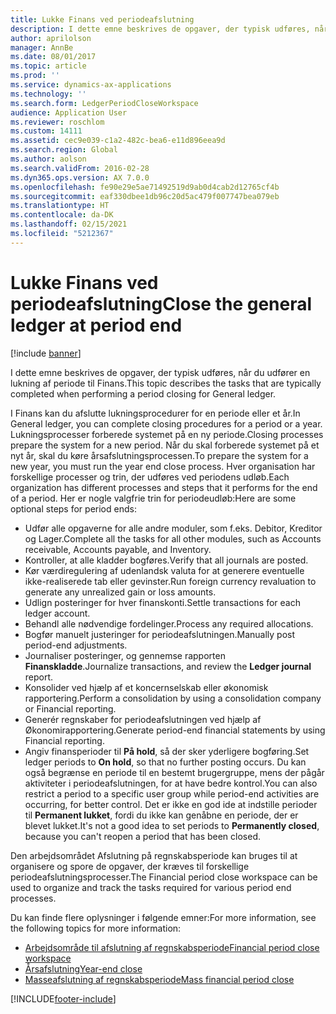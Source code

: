 ```yaml
---
title: Lukke Finans ved periodeafslutning
description: I dette emne beskrives de opgaver, der typisk udføres, når du udfører en lukning af periode til Finans.
author: aprilolson
manager: AnnBe
ms.date: 08/01/2017
ms.topic: article
ms.prod: ''
ms.service: dynamics-ax-applications
ms.technology: ''
ms.search.form: LedgerPeriodCloseWorkspace
audience: Application User
ms.reviewer: roschlom
ms.custom: 14111
ms.assetid: cec9e039-c1a2-482c-bea6-e11d896eea9d
ms.search.region: Global
ms.author: aolson
ms.search.validFrom: 2016-02-28
ms.dyn365.ops.version: AX 7.0.0
ms.openlocfilehash: fe90e29e5ae71492519d9ab0d4cab2d12765cf4b
ms.sourcegitcommit: eaf330dbee1db96c20d5ac479f007747bea079eb
ms.translationtype: HT
ms.contentlocale: da-DK
ms.lasthandoff: 02/15/2021
ms.locfileid: "5212367"
---
```

# <a name="close-the-general-ledger-at-period-end"></a><span data-ttu-id="c6f32-103">Lukke Finans ved periodeafslutning</span><span class="sxs-lookup"><span data-stu-id="c6f32-103">Close the general ledger at period end</span></span>

[!include [banner](../includes/banner.md)]

<span data-ttu-id="c6f32-104">I dette emne beskrives de opgaver, der typisk udføres, når du udfører en lukning af periode til Finans.</span><span class="sxs-lookup"><span data-stu-id="c6f32-104">This topic describes the tasks that are typically completed when performing a period closing for General ledger.</span></span> 

<span data-ttu-id="c6f32-105">I Finans kan du afslutte lukningsprocedurer for en periode eller et år.</span><span class="sxs-lookup"><span data-stu-id="c6f32-105">In General ledger, you can complete closing procedures for a period or a year.</span></span> <span data-ttu-id="c6f32-106">Lukningsprocesser forberede systemet på en ny periode.</span><span class="sxs-lookup"><span data-stu-id="c6f32-106">Closing processes prepare the system for a new period.</span></span> <span data-ttu-id="c6f32-107">Når du skal forberede systemet på et nyt år, skal du køre årsafslutningsprocessen.</span><span class="sxs-lookup"><span data-stu-id="c6f32-107">To prepare the system for a new year, you must run the year end close process.</span></span> <span data-ttu-id="c6f32-108">Hver organisation har forskellige processer og trin, der udføres ved periodens udløb.</span><span class="sxs-lookup"><span data-stu-id="c6f32-108">Each organization has different processes and steps that it performs for the end of a period.</span></span> <span data-ttu-id="c6f32-109">Her er nogle valgfrie trin for periodeudløb:</span><span class="sxs-lookup"><span data-stu-id="c6f32-109">Here are some optional steps for period ends:</span></span>

-   <span data-ttu-id="c6f32-110">Udfør alle opgaverne for alle andre moduler, som f.eks. Debitor, Kreditor og Lager.</span><span class="sxs-lookup"><span data-stu-id="c6f32-110">Complete all the tasks for all other modules, such as Accounts receivable, Accounts payable, and Inventory.</span></span>
-   <span data-ttu-id="c6f32-111">Kontroller, at alle kladder bogføres.</span><span class="sxs-lookup"><span data-stu-id="c6f32-111">Verify that all journals are posted.</span></span>
-   <span data-ttu-id="c6f32-112">Kør værdiregulering af udenlandsk valuta for at generere eventuelle ikke-realiserede tab eller gevinster.</span><span class="sxs-lookup"><span data-stu-id="c6f32-112">Run foreign currency revaluation to generate any unrealized gain or loss amounts.</span></span>
-   <span data-ttu-id="c6f32-113">Udlign posteringer for hver finanskonti.</span><span class="sxs-lookup"><span data-stu-id="c6f32-113">Settle transactions for each ledger account.</span></span>
-   <span data-ttu-id="c6f32-114">Behandl alle nødvendige fordelinger.</span><span class="sxs-lookup"><span data-stu-id="c6f32-114">Process any required allocations.</span></span>
-   <span data-ttu-id="c6f32-115">Bogfør manuelt justeringer for periodeafslutningen.</span><span class="sxs-lookup"><span data-stu-id="c6f32-115">Manually post period-end adjustments.</span></span>
-   <span data-ttu-id="c6f32-116">Journaliser posteringer, og gennemse rapporten **Finanskladde**.</span><span class="sxs-lookup"><span data-stu-id="c6f32-116">Journalize transactions, and review the **Ledger journal** report.</span></span>
-   <span data-ttu-id="c6f32-117">Konsolider ved hjælp af et koncernselskab eller økonomisk rapportering.</span><span class="sxs-lookup"><span data-stu-id="c6f32-117">Perform a consolidation by using a consolidation company or Financial reporting.</span></span>
-   <span data-ttu-id="c6f32-118">Generér regnskaber for periodeafslutningen ved hjælp af Økonomirapportering.</span><span class="sxs-lookup"><span data-stu-id="c6f32-118">Generate period-end financial statements by using Financial reporting.</span></span>
-   <span data-ttu-id="c6f32-119">Angiv finansperioder til **På hold**, så der sker yderligere bogføring.</span><span class="sxs-lookup"><span data-stu-id="c6f32-119">Set ledger periods to **On hold**, so that no further posting occurs.</span></span> <span data-ttu-id="c6f32-120">Du kan også begrænse en periode til en bestemt brugergruppe, mens der pågår aktiviteter i periodeafslutningen, for at have bedre kontrol.</span><span class="sxs-lookup"><span data-stu-id="c6f32-120">You can also restrict a period to a specific user group while period-end activities are occurring, for better control.</span></span> <span data-ttu-id="c6f32-121">Det er ikke en god ide at indstille perioder til **Permanent lukket**, fordi du ikke kan genåbne en periode, der er blevet lukket.</span><span class="sxs-lookup"><span data-stu-id="c6f32-121">It's not a good idea to set periods to **Permanently closed**, because you can't reopen a period that has been closed.</span></span>

<span data-ttu-id="c6f32-122">Den arbejdsområdet Afslutning på regnskabsperiode kan bruges til at organisere og spore de opgaver, der kræves til forskellige periodeafslutningsprocesser.</span><span class="sxs-lookup"><span data-stu-id="c6f32-122">The Financial period close workspace can be used to organize and track the tasks required for various period end processes.</span></span> 


<span data-ttu-id="c6f32-123">Du kan finde flere oplysninger i følgende emner:</span><span class="sxs-lookup"><span data-stu-id="c6f32-123">For more information, see the following topics for more information:</span></span>
- [<span data-ttu-id="c6f32-124">Arbejdsområde til afslutning af regnskabsperiode</span><span class="sxs-lookup"><span data-stu-id="c6f32-124">Financial period close workspace</span></span>](financial-period-close-workspace.md) 
- [<span data-ttu-id="c6f32-125">Årsafslutning</span><span class="sxs-lookup"><span data-stu-id="c6f32-125">Year-end close</span></span>](Year-end-close.md)  
- [<span data-ttu-id="c6f32-126">Masseafslutning af regnskabsperiode</span><span class="sxs-lookup"><span data-stu-id="c6f32-126">Mass financial period close</span></span>](tasks/mass-financial-period-close.md)






[!INCLUDE[footer-include](../../includes/footer-banner.md)]